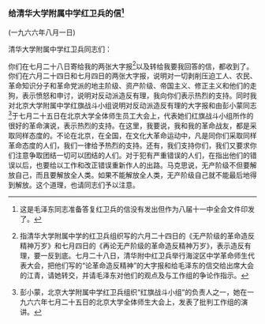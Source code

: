 ### 给清华大学附属中学红卫兵的信[^07-13-0]

(一九六六年八月一日)

清华大学附属中学红卫兵同志们：

你们在七月二十八日寄给我的两张大字报[^07-13-1]以及转给我要我回答的信，都收到了。你们在六月二十四日和七月四日的两张大字报，说明对一切剥削压迫工人、农民、革命知识分子和革命党派的地主阶级、资产阶级、帝国主义、修正主义和他们的走狗，表示愤怒和申讨，说明对反动派造反有理，我向你们表示热烈的支持。同时我对北京大学附属中学红旗战斗小组说明对反动派造反有理的大字报和由彭小蒙同志[^07-13-2]于七月二十五日在北京大学全体师生员工大会上，代表她们红旗战斗小组所作的很好的革命演说，表示热烈的支持。在这里，我要说，我和我的革命战友，都是采取同样态度的。不论在北京，在全国，在文化大革命运动中，凡是同你们采取同样革命态度的人们，我们一律给予热烈的支持。还有，我们支持你们，我们又要求你们注意争取团结一切可以团结的人们。对于犯有严重错误的人们，在指出他们的错误以后，也要给以工作和改正错误重新作人的出路。马克思说，无产阶级不但要解放自己，而且要解放全人类。如果不能解放全人类，无产阶级自己就不能最后地得到解放。这个道理，也请同志们予以注意。


[^07-13-0]: 这是毛泽东同志准备答复红卫兵的信没有发出但作为八届十一中全会文件印发了。
[^07-13-1]: 指清华大学附属中学的红卫兵组织写的六月二十四日的《无产阶级的革命造反精神万岁》和七月四日的《再论无产阶级的革命造反精神万岁》，表示造反有理，要一反到底。七月二十八日，清华附中红卫兵举行海淀区中学革命师生代表大会，把他们写的“论革命造反精神”的大字报和给毛泽东的信交给出席大会的江青，请她转交，并请毛泽东对他们的观点及与工作组的争论作指示。
[^07-13-2]: 彭小蒙，北京大学附属中学红卫兵组织“红旗战斗小组”的负责人之一，她在一九六六年七月二十五日的北京大学全体师生大会上，发表了批判工作组的演讲。
